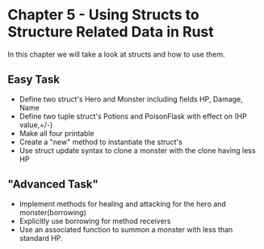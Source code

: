 # Chapter 5 - Using Structs to Structure Related Data in Rust
In this chapter we will take a look at structs and how to use them.

## Easy Task
- Define two struct's Hero and Monster including fields HP, Damage, Name
- Define two tuple struct's Potions and PoisonFlask with effect on (HP value,+/-)
- Make all four printable
- Create a "new" method to instantiate the struct's
- Use struct update syntax to clone a monster with the clone having less HP

## "Advanced Task"
- Implement methods for healing and attacking for the hero and monster(borrowing)
- Explicitly use borrowing for method receivers
- Use an associated function to summon a monster with less than standard HP. 